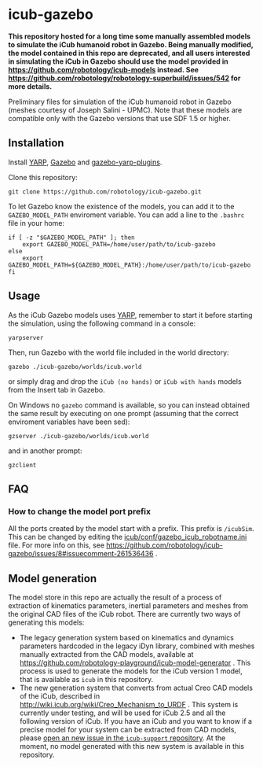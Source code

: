 icub-gazebo
===========

**This repository hosted for a long time some manually assembled models to simulate the iCub humanoid robot in Gazebo. Being manually modified, the model contained in this repo are deprecated, and all users interested in simulating the iCub in Gazebo should use the model provided in https://github.com/robotology/icub-models instead. See https://github.com/robotology/robotology-superbuild/issues/542 for more details.**


Preliminary files for simulation of the iCub humanoid robot in Gazebo (meshes courtesy of Joseph Salini - UPMC). Note that these models are compatible only with the Gazebo versions that use SDF 1.5 or higher. 

Installation
------------
Install [YARP](http://www.yarp.it/install.html), [Gazebo](http://gazebosim.org/tutorials?cat=install) and  [gazebo-yarp-plugins](https://github.com/robotology/gazebo-yarp-plugins).

Clone this repository:
```
git clone https://github.com/robotology/icub-gazebo.git
```
 
To let Gazebo know the existence of the models, you can add it to the `GAZEBO_MODEL_PATH` enviroment variable. You can add a line to the `.bashrc` file in your home:
```
if [ -z "$GAZEBO_MODEL_PATH" ]; then
    export GAZEBO_MODEL_PATH=/home/user/path/to/icub-gazebo
else
    export GAZEBO_MODEL_PATH=${GAZEBO_MODEL_PATH}:/home/user/path/to/icub-gazebo
fi
```

Usage
-----
As the iCub Gazebo models uses [YARP](http://yarp.it), remember to start it before starting the simulation, using the following command in a console:
```
yarpserver 
```

Then, run Gazebo with the world file included in the world directory:
```
gazebo ./icub-gazebo/worlds/icub.world
```
or simply drag and drop the `iCub (no hands)` or `iCub with hands` models from the Insert tab in Gazebo.

On Windows no `gazebo` command is available, so you can instead obtained the same result by executing on one prompt (assuming that the correct enviroment variables have been sed):
~~~
gzserver ./icub-gazebo/worlds/icub.world
~~~
and in another prompt:
~~~
gzclient
~~~


FAQ
------

### How to change the model port prefix 
All the ports created by the model start with a prefix. 
This prefix is `/icubSim`. This can be changed by editing the [icub/conf/gazebo_icub_robotname.ini](icub/conf/gazebo_icub_robotname.ini) file. For more info on this, see https://github.com/robotology/icub-gazebo/issues/8#issuecomment-261536436 .


Model generation
----------------
The model store in this repo are actually the result of a process of extraction of kinematics parameters, inertial parameters and meshes from the original CAD files of the iCub robot. There are currently two ways of generating this models: 

* The legacy generation system based on kinematics and dynamics parameters hardcoded in the legacy iDyn library, combined with meshes manually extracted from the CAD models, available at https://github.com/robotology-playground/icub-model-generator . This process is used to generate the models for the iCub version 1 model, that is available as `icub` in this repository.
* The new generation system that converts from actual Creo CAD models of the iCub, described in http://wiki.icub.org/wiki/Creo_Mechanism_to_URDF . This system is currently under testing, and will be used for iCub 2.5 and all the following version of iCub. If you have an iCub and you want to know if a precise model for your system can be extracted from CAD models, please [open an new issue in the `icub-support` repository](https://github.com/robotology/icub-support/issues/new). At the moment, no model generated with this new system is available in this repository. 
